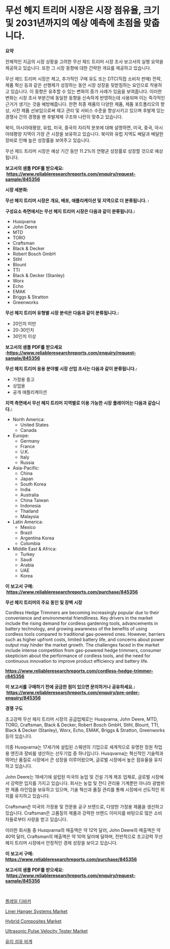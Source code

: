 <p><h1>무선 헤지 트리머 시장은 시장 점유율, 크기 및 2031년까지의 예상 예측에 초점을 맞춥니다.</h1></p><p><strong>요약</strong></p>
<p><p>전체적인 지금의 시장 상황을 고려한 무선 제드 트리머 시장 조사 보고서의 실행 요약을 제공하고 있습니다. 또한 그 시장 동향에 대한 간략한 개요를 제공하고 있습니다.</p><p>무선 제드 트리머 시장은 제고, 추가적인 구매 유도 또는 DTC(직접 소비자 판매) 전략, 제품 혁신 등과 같은 선행제가 성장하는 동안 시장 성장을 뒷받침하는 요인으로 작용하고 있습니다. 이 동향은 유추할 수 있는 변화의 증가 사례가 있음을 보여줍니다. 이러한 변화는 시장 조사 부분간에 동일한 동향을 신속하게 반영하는데 사용되며 이는 즉각적인 근거가 생기는 것을 예방해줍니다. 한편 최종 제품의 다양한 제품, 제품 포트폴리오의 향상, 사전 제품 선보임으로써 재고 관리 및 서비스 수준을 향상시키고 있으며 후발제 있는 경쟁사 간의 경쟁을 팬 후발제제 구조와 나란히 맞추고 있습니다. </p><p>북미, 아시아태평양, 유럽, 미국, 중국의 지리적 분포에 대해 설명하면, 미국, 중국, 아시아태평양 지역이 가장 큰 시장을 보유하고 있습니다. 북미와 유럽 지역도 배달과 배달한 장비로 인해 높은 성장률을 보여주고 있습니다.</p><p>무선 제드 트리머 시장은 예상 기간 동안 11.2%의 연평균 성장률로 성장할 것으로 예상됩니다.</p></p>
<p><strong>보고서의 샘플 PDF를 받으세요: &nbsp;<a href="https://www.reliableresearchreports.com/enquiry/request-sample/845356">https://www.reliableresearchreports.com/enquiry/request-sample/845356</a></strong></p>
<p><strong>시장 세분화:</strong></p>
<p><strong> 무선 헤지 트리머 시장은 개요, 배포, 애플리케이션 및 지역으로 더 분류됩니다. :</strong></p>
<p><strong>구성요소 측면에서는 무선 헤지 트리머 시장은 다음과 같이 분류됩니다.:</strong></p>
<p><ul><li>Husqvarna</li><li>John Deere</li><li>MTD</li><li>TORO</li><li>Craftsman</li><li>Black & Decker</li><li>Robert Bosch GmbH</li><li>Stihl</li><li>Blount</li><li>TTI</li><li>Black & Decker (Stanley)</li><li>Worx</li><li>Echo</li><li>EMAK</li><li>Briggs & Stratton</li><li>Greenworks</li></ul></p>
<p><strong> 무선 헤지 트리머 유형별 시장 분석은 다음과 같이 분류됩니다.:</strong></p>
<p><ul><li>20인치 미만</li><li>20-30인치</li><li>30인치 이상</li></ul></p>
<p><strong>보고서의 샘플 PDF를 받으세요 :<a href="https://www.reliableresearchreports.com/enquiry/request-sample/845356">https://www.reliableresearchreports.com/enquiry/request-sample/845356</a></strong></p>
<p><strong> 무선 헤지 트리머 응용 분야별 시장 산업 조사는 다음과 같이 분류됩니다.:</strong></p>
<p><ul><li>가정용 중고</li><li>상업용</li><li>공개 애플리케이션</li></ul></p>
<p><strong>지역 측면에서 무선 헤지 트리머 지역별로 이용 가능한 시장 플레이어는 다음과 같습니다.:</strong></p>
<p><ul>
    <li>
        North America:
        <ul>
            <li>United States</li>
            <li>Canada</li>
        </ul>
    </li>
    <li>
        Europe:
        <ul>
            <li>Germany</li>
            <li>France</li>
            <li>U.K.</li>
            <li>Italy</li>
            <li>Russia</li>
        </ul>
    </li>
    <li>
        Asia-Pacific:
        <ul>
            <li>China</li>
            <li>Japan</li>
            <li>South Korea</li>
            <li>India</li>
            <li>Australia</li>
            <li>China Taiwan</li>
            <li>Indonesia</li>
            <li>Thailand</li>
            <li>Malaysia</li>
        </ul>
    </li>
    <li>
        Latin America:
        <ul>
            <li>Mexico</li>
            <li>Brazil</li>
            <li>Argentina Korea</li>
            <li>Colombia</li>
        </ul>
    </li>
    <li>
        Middle East & Africa:
        <ul>
            <li>Turkey</li>
            <li>Saudi</li>
            <li>Arabia</li>
            <li>UAE</li>
            <li>Korea</li>
        </ul>
    </li>
    </ul></p>
<p><strong>이 보고서 구매: &nbsp;<a href="https://www.reliableresearchreports.com/purchase/845356">https://www.reliableresearchreports.com/purchase/845356</a></strong></p>
<p><strong>무선 헤지 트리머의 주요 동인 및 장벽 시장</strong></p>
<p><p>Cordless Hedge Trimmers are becoming increasingly popular due to their convenience and environmental friendliness. Key drivers in the market include the rising demand for cordless gardening tools, advancements in battery technology, and growing awareness of the benefits of using cordless tools compared to traditional gas-powered ones. However, barriers such as higher upfront costs, limited battery life, and concerns about power output may hinder the market growth. The challenges faced in the market include intense competition from gas-powered hedge trimmers, consumer skepticism about the performance of cordless tools, and the need for continuous innovation to improve product efficiency and battery life.</p></p>
<p><strong><a href="https://www.reliableresearchreports.com/cordless-hedge-trimmer-r845356">https://www.reliableresearchreports.com/cordless-hedge-trimmer-r845356</a></strong></p>
<p><strong>이 보고서를 구매하기 전에 궁금한 점이 있으면 문의하거나 공유하세요.: &nbsp;<a href="https://www.reliableresearchreports.com/enquiry/pre-order-enquiry/845356">https://www.reliableresearchreports.com/enquiry/pre-order-enquiry/845356</a></strong></p>
<p><strong>경쟁 구도</strong></p>
<p><p>초고강력 무선 헤지 트리머 시장의 공급업체로는 Husqvarna, John Deere, MTD, TORO, Craftsman, Black & Decker, Robert Bosch GmbH, Stihl, Blount, TTI, Black & Decker (Stanley), Worx, Echo, EMAK, Briggs & Stratton, Greenworks 등이 있습니다.</p><p>이중 Husqvarna는 17세기에 설립된 스웨덴의 기업으로 세계적으로 유명한 정원 작업용 엔진과 장비를 생산하는 선두기업 중 하나입니다. Husqvarna는 혁신적인 기술력과 뛰어난 품질로 시장에서 큰 성장을 이루어왔으며, 글로벌 시장에서 높은 점유율을 유지하고 있습니다.</p><p>John Deere는 19세기에 설립된 미국의 농업 및 건설 기계 제조 업체로, 글로벌 시장에서 강력한 입지를 가지고 있습니다. 회사는 농업 및 잔디 관리용 기계뿐만 아니라 광범위한 제품 라인업을 보유하고 있으며, 기술 혁신과 품질 관리를 통해 시장에서 선도적인 위치를 유지하고 있습니다.</p><p>Craftsman은 미국의 가정용 및 전문용 공구 브랜드로, 다양한 가정용 제품을 생산하고 있습니다. Craftsman은 고품질의 제품과 강력한 브랜드 이미지를 바탕으로 많은 소비자들로부터 사랑을 받고 있습니다.</p><p>이러한 회사들 중 Husqvarna의 매출액은 약 12억 달러, John Deere의 매출액은 약 40억 달러, Craftsman의 매출액은 약 10억 달러에 달하며, 전반적으로 초고강력 무선 헤지 트리머 시장에서 안정적인 경제 성장을 보이고 있습니다.</p></p>
<p><strong>이 보고서 구매: &nbsp; <a href="https://www.reliableresearchreports.com/purchase/845356">https://www.reliableresearchreports.com/purchase/845356</a></strong></p>
<p><strong>보고서의 샘플 PDF를 받으세요: &nbsp;<a href="https://www.reliableresearchreports.com/enquiry/request-sample/845356">https://www.reliableresearchreports.com/enquiry/request-sample/845356</a></strong><strong></strong></p>
<p>&nbsp;</p>
<p><p><a href="https://github.com/vsr06p4p49/Market-Research-Report-List-1/blob/main/474579819034.md">플레일 디바커</a></p><p><a href="https://github.com/angelajermaine/Market-Research-Report-List-2/blob/main/liner-hanger-systems-market.md">Liner Hanger Systems Market</a></p><p><a href="https://issuu.com/reportprime-2/docs/hybrid-composites-market-size-2030.pptx">Hybrid Composites Market</a></p><p><a href="https://github.com/provorikovar/Market-Research-Report-List-3/blob/main/ultrasonic-pulse-velocity-tester-market.md">Ultrasonic Pulse Velocity Tester Market</a></p><p><a href="https://github.com/oajzkywllm460/Market-Research-Report-List-1/blob/main/492433419033.md">유리 섬유 비계</a></p></p>